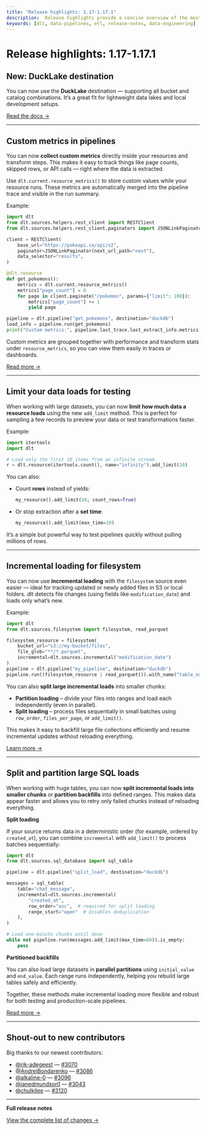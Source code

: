 ```yaml
---
title: "Release highlights: 1.17-1.17.1"
description:  Release highlights provide a concise overview of the most important new features, improvements, and fixes in a software update, helping users quickly understand what's changed and how it impacts their workflow.
keywords: [dlt, data-pipelines, etl, release-notes, data-engineering]
---
```


# Release highlights: 1.17-1.17.1

## New: DuckLake destination

You can now use the **DuckLake** destination — supporting all bucket and catalog combinations. It’s a great fit for lightweight data lakes and local development setups.

[Read the docs →](../dlt-ecosystem/destinations/ducklake)

---

## Custom metrics in pipelines

You can now **collect custom metrics** directly inside your resources and transform steps. This makes it easy to track things like page counts, skipped rows, or API calls — right where the data is extracted.

Use `dlt.current.resource_metrics()` to store custom values while your resource runs. These metrics are automatically merged into the pipeline trace and visible in the run summary.

Example:

```py
import dlt
from dlt.sources.helpers.rest_client import RESTClient
from dlt.sources.helpers.rest_client.paginators import JSONLinkPaginator

client = RESTClient(
    base_url="https://pokeapi.co/api/v2",
    paginator=JSONLinkPaginator(next_url_path="next"),
    data_selector="results",
)

@dlt.resource
def get_pokemons():
    metrics = dlt.current.resource_metrics()
    metrics["page_count"] = 0
    for page in client.paginate("/pokemon", params={"limit": 100}):
        metrics["page_count"] += 1
        yield page

pipeline = dlt.pipeline("get_pokemons", destination="duckdb")
load_info = pipeline.run(get_pokemons)
print("Custom metrics:", pipeline.last_trace.last_extract_info.metrics)
```

Custom metrics are grouped together with performance and transform stats under `resource_metrics`, so you can view them easily in traces or dashboards.

[Read more →](../general-usage/resource#collect-custom-metrics)

---

## Limit your data loads for testing

When working with large datasets, you can now **limit how much data a resource loads** using the new `add_limit` method. This is perfect for sampling a few records to preview your data or test transformations faster.

Example:

```py
import itertools
import dlt

# Load only the first 10 items from an infinite stream
r = dlt.resource(itertools.count(), name="infinity").add_limit(10)
```

You can also:

- Count **rows** instead of yields:

    ```py
    my_resource().add_limit(10, count_rows=True)
    ```

- Or stop extraction after a **set time**:

    ```py
    my_resource().add_limit(max_time=10)
    ```

It’s a simple but powerful way to test pipelines quickly without pulling millions of rows.

---

## Incremental loading for filesystem

You can now use **incremental loading** with the `filesystem` source even easier — ideal for tracking updated or newly added files in S3 or local folders.
dlt detects file changes (using fields like `modification_date`) and loads only what’s new.

Example:

```py
import dlt
from dlt.sources.filesystem import filesystem, read_parquet

filesystem_resource = filesystem(
    bucket_url="s3://my-bucket/files",
    file_glob="**/*.parquet",
    incremental=dlt.sources.incremental("modification_date")
)
pipeline = dlt.pipeline("my_pipeline", destination="duckdb")
pipeline.run((filesystem_resource | read_parquet()).with_name("table_name"))
```

You can also **split large incremental loads** into smaller chunks:

- **Partition loading** – divide your files into ranges and load each independently (even in parallel).
- **Split loading** – process files sequentially in small batches using `row_order`, `files_per_page`, or `add_limit()`.

This makes it easy to backfill large file collections efficiently and resume incremental updates without reloading everything.

[Learn more →](../dlt-ecosystem/verified-sources/filesystem/basic#5-incremental-loading)

---

## Split and partition large SQL loads

When working with huge tables, you can now **split incremental loads into smaller chunks** or **partition backfills** into defined ranges.
This makes data appear faster and allows you to retry only failed chunks instead of reloading everything.

**Split loading**

If your source returns data in a deterministic order (for example, ordered by `created_at`), you can combine `incremental` with `add_limit()` to process batches sequentially:

```py
import dlt
from dlt.sources.sql_database import sql_table

pipeline = dlt.pipeline("split_load", destination="duckdb")

messages = sql_table(
    table="chat_message",
    incremental=dlt.sources.incremental(
        "created_at",
        row_order="asc",  # required for split loading
        range_start="open"  # disables deduplication
    ),
)

# Load one-minute chunks until done
while not pipeline.run(messages.add_limit(max_time=60)).is_empty:
    pass

```

**Partitioned backfills**

You can also load large datasets in **parallel partitions** using `initial_value` and `end_value`. Each range runs independently, helping you rebuild large tables safely and efficiently.

Together, these methods make incremental loading more flexible and robust for both testing and production-scale pipelines.

[Read more →](../dlt-ecosystem/verified-sources/sql_database/advanced#split-or-partition-long-incremental-loads)

---

## Shout-out to new contributors

Big thanks to our newest contributors:

* [@rik-adegeest](https://github.com/rik-adegeest) — [#3070](https://github.com/dlt-hub/dlt/pull/3070)
* [@AndreiBondarenko](https://github.com/AndreiBondarenko) — [#3086](https://github.com/dlt-hub/dlt/pull/3086)
* [@alkaline-0](https://github.com/alkaline-0) — [#3096](https://github.com/dlt-hub/dlt/pull/3096)
* [@ianedmundson1](https://github.com/ianedmundson1) — [#3043](https://github.com/dlt-hub/dlt/pull/3043)
* [@chulkilee](https://github.com/chulkilee) — [#3120](https://github.com/dlt-hub/dlt/pull/3120)

---

**Full release notes**

[View the complete list of changes →](https://github.com/dlt-hub/dlt/releases)

